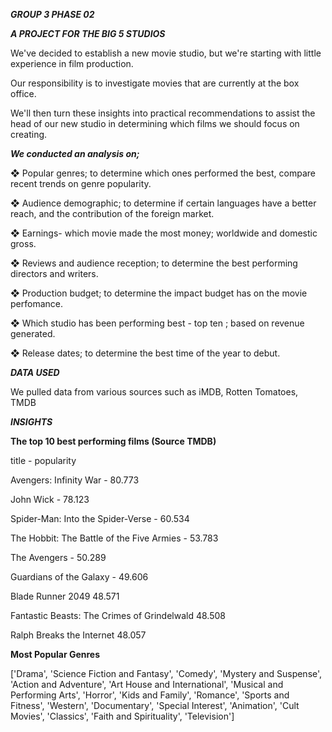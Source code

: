 ***GROUP 3 PHASE 02***

***A PROJECT FOR THE BIG 5 STUDIOS***

We've decided to establish a new movie studio, but we're starting with little experience in film production. 

Our responsibility is to investigate movies that are currently at the box office. 

We'll then turn these insights into practical recommendations to assist the head of our new studio in determining which films we should focus on creating.

***We conducted an analysis on;***

❖	Popular genres; to determine which ones performed the best, compare recent trends on genre popularity.

❖	Audience demographic; to determine if certain languages have a better reach, and the contribution of the foreign market.

❖	Earnings- which movie made the most money; worldwide and domestic gross.

❖	Reviews and audience reception; to determine the best performing directors and writers.

❖	Production budget; to determine the impact budget has on the movie perfomance.

❖	Which studio has been performing best - top ten ; based on revenue generated.

❖	Release dates; to determine the best time of the year to debut.

***DATA USED***

We pulled data from various sources such as iMDB, Rotten Tomatoes, TMDB

***INSIGHTS***

**The top 10 best performing films (Source TMDB)**

title                      -                    popularity

 Avengers: Infinity War            -             80.773
 
 John Wick                      -                78.123
 
 Spider-Man: Into the Spider-Verse        -      60.534
 
 The Hobbit: The Battle of the Five Armies   -   53.783
 
 The Avengers                  -                 50.289

 Guardians of the Galaxy             -           49.606
 
 Blade Runner 2049                              48.571
 
 Fantastic Beasts: The Crimes of Grindelwald      48.508
  
 Ralph Breaks the Internet                        48.057

 **Most Popular Genres**

 ['Drama', 'Science Fiction and Fantasy', 'Comedy',
       'Mystery and Suspense', 'Action and Adventure',
       'Art House and International', 'Musical and Performing Arts',
       'Horror', 'Kids and Family', 'Romance', 'Sports and Fitness',
       'Western', 'Documentary', 'Special Interest', 'Animation',
       'Cult Movies', 'Classics', 'Faith and Spirituality', 'Television']
